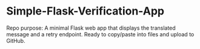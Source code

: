 # Simple-Flask-Verification-App
Repo purpose: A minimal Flask web app that displays the translated message and a retry endpoint. Ready to copy/paste into files and upload to GitHub.
